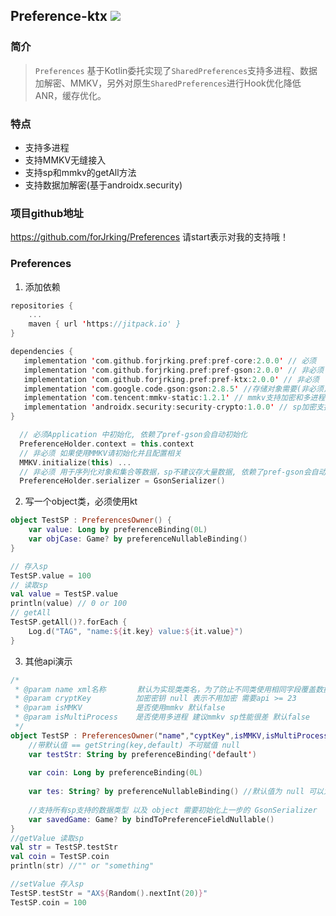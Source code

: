 ## Preference-ktx [![](https://jitpack.io/v/forJrking/Preferences.svg)](https://jitpack.io/#forJrking/Preferences)

### 简介

> `Preferences` 基于Kotlin委托实现了`SharedPreferences`支持多进程、数据加解密、MMKV，另外对原生`SharedPreferences`进行Hook优化降低ANR，缓存优化。

### 特点
- 支持多进程
- 支持MMKV无缝接入
- 支持sp和mmkv的getAll方法
- 支持数据加解密(基于androidx.security)

### 项目github地址

https://github.com/forJrking/Preferences   请start表示对我的支持哦！

### Preferences

1. 添加依赖

```kotlin
repositories {
    ...
    maven { url 'https://jitpack.io' }
}

dependencies {
   implementation 'com.github.forjrking.pref:pref-core:2.0.0' // 必须
   implementation 'com.github.forjrking.pref:pref-gson:2.0.0' // 非必须
   implementation 'com.github.forjrking.pref:pref-ktx:2.0.0' // 非必须
   implementation 'com.google.code.gson:gson:2.8.5' //存储对象需要(非必须)
   implementation 'com.tencent:mmkv-static:1.2.1' // mmkv支持加密和多进程(非必须)
   implementation 'androidx.security:security-crypto:1.0.0' // sp加密支持(非必须)
}

  // 必须Application 中初始化, 依赖了pref-gson会自动初始化
  PreferenceHolder.context = this.context
  // 非必须 如果使用MMKV请初始化并且配置相关
  MMKV.initialize(this) ... 
  // 非必须 用于序列化对象和集合等数据，sp不建议存大量数据, 依赖了pref-gson会自动初始化
  PreferenceHolder.serializer = GsonSerializer()
```

2. 写一个object类，必须使用kt

```kotlin
object TestSP : PreferencesOwner() {
    var value: Long by preferenceBinding(0L)
    var objCase: Game? by preferenceNullableBinding()
}

// 存入sp
TestSP.value = 100
// 读取sp
val value = TestSP.value
println(value) // 0 or 100
// getAll
TestSP.getAll()?.forEach {
    Log.d("TAG", "name:${it.key} value:${it.value}")
}
```

3. 其他api演示

```kotlin
/*
 * @param name xml名称       默认为实现类类名，为了防止不同类使用相同字段覆盖数据问题
 * @param cryptKey  		加密密钥 null 表示不用加密 需要api >= 23
 * @param isMMKV    		是否使用mmkv 默认false
 * @param isMultiProcess 	是否使用多进程 建议mmkv sp性能很差 默认false
 */
object TestSP : PreferencesOwner("name","cyptKey",isMMKV,isMultiProcess) {
    //带默认值 == getString(key,default) 不可赋值 null
    var testStr: String by preferenceBinding('default')
   
    var coin: Long by preferenceBinding(0L)
    
    var tes: String? by preferenceNullableBinding() //默认值为 null 可以为其赋值 null
    
    //支持所有sp支持的数据类型 以及 object 需要初始化上一步的 GsonSerializer
    var savedGame: Game? by bindToPreferenceFieldNullable()
}
//getValue 读取sp
val str = TestSP.testStr
val coin = TestSP.coin
println(str) //"" or "something"

//setValue 存入sp
TestSP.testStr = "AX${Random().nextInt(20)}"
TestSP.coin = 100
```

